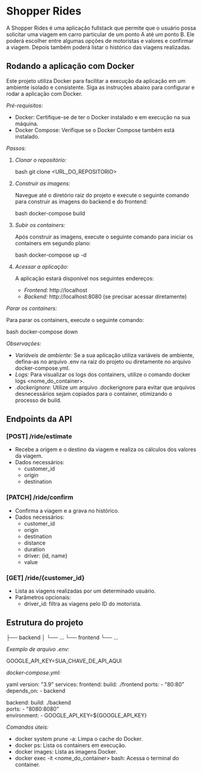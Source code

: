 # Shopper Rides

A Shopper Rides é uma aplicação fullstack que permite que o usuário possa solicitar uma viagem em carro particular de um ponto A até um ponto B. Ele poderá escolher entre algumas opções de motoristas e valores e confirmar a viagem. Depois também poderá listar o histórico das viagens realizadas.

## Rodando a aplicação com Docker

Este projeto utiliza Docker para facilitar a execução da aplicação em um ambiente isolado e consistente. Siga as instruções abaixo para configurar e rodar a aplicação com Docker.

*Pré-requisitos:*

* Docker: Certifique-se de ter o Docker instalado e em execução na sua máquina.
* Docker Compose:  Verifique se o Docker Compose também está instalado.

*Passos:*

1. *Clonar o repositório:*

   bash
   git clone <URL_DO_REPOSITORIO>
   

2. *Construir as imagens:*

   Navegue até o diretório raiz do projeto e execute o seguinte comando para construir as imagens do backend e do frontend:

   bash
   docker-compose build
   

3. *Subir os containers:*

   Após construir as imagens, execute o seguinte comando para iniciar os containers em segundo plano:

   bash
   docker-compose up -d
   

4. *Acessar a aplicação:*

   A aplicação estará disponível nos seguintes endereços:

   * *Frontend:* http://localhost
   * *Backend:* http://localhost:8080 (se precisar acessar diretamente)

*Parar os containers:*

Para parar os containers, execute o seguinte comando:

bash
docker-compose down


*Observações:*

* *Variáveis de ambiente:* Se a sua aplicação utiliza variáveis de ambiente, defina-as no arquivo .env na raiz do projeto ou diretamente no arquivo docker-compose.yml.
* *Logs:* Para visualizar os logs dos containers, utilize o comando docker logs <nome_do_container>.
* *.dockerignore:* Utilize um arquivo .dockerignore para evitar que arquivos desnecessários sejam copiados para o container, otimizando o processo de build.


## Endpoints da API

### [POST] /ride/estimate

* Recebe a origem e o destino da viagem e realiza os cálculos dos valores da viagem.
* Dados necessários:
    * customer_id
    * origin
    * destination

### [PATCH] /ride/confirm

* Confirma a viagem e a grava no histórico.
* Dados necessários:
    * customer_id
    * origin
    * destination
    * distance
    * duration
    * driver: {id, name}
    * value

### [GET] /ride/{customer_id}

* Lista as viagens realizadas por um determinado usuário.
* Parâmetros opcionais:
    * driver_id: filtra as viagens pelo ID do motorista.


## Estrutura do projeto


├── backend
│   └── ...
└── frontend
    └── ...


*Exemplo de arquivo .env:*


GOOGLE_API_KEY=SUA_CHAVE_DE_API_AQUI


*docker-compose.yml:*

yaml
version: "3.9"
services:
  frontend:
    build: ./frontend 
    ports:
      - "80:80"  
    depends_on:
      - backend  

  backend:
    build: ./backend  
    ports:
      - "8080:8080"  
    environment:
      - GOOGLE_API_KEY=${GOOGLE_API_KEY} 


*Comandos úteis:*

* docker system prune -a: Limpa o cache do Docker.
* docker ps: Lista os containers em execução.
* docker images: Lista as imagens Docker.
* docker exec -it <nome_do_container> bash: Acessa o terminal do container.